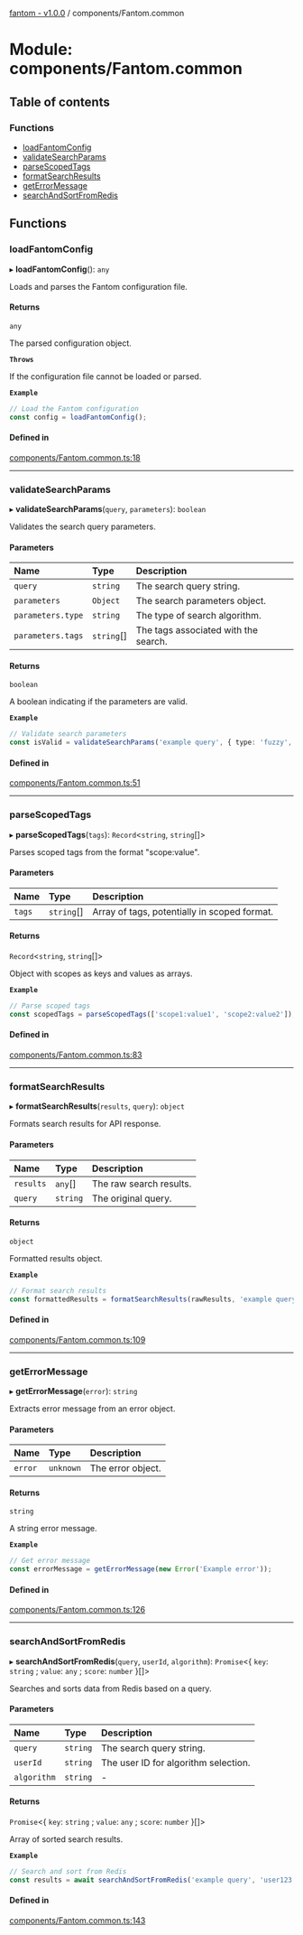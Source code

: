 [fantom - v1.0.0](../README.md) / components/Fantom.common

# Module: components/Fantom.common

## Table of contents

### Functions

- [loadFantomConfig](components_Fantom_common.md#loadfantomconfig)
- [validateSearchParams](components_Fantom_common.md#validatesearchparams)
- [parseScopedTags](components_Fantom_common.md#parsescopedtags)
- [formatSearchResults](components_Fantom_common.md#formatsearchresults)
- [getErrorMessage](components_Fantom_common.md#geterrormessage)
- [searchAndSortFromRedis](components_Fantom_common.md#searchandsortfromredis)

## Functions

### loadFantomConfig

▸ **loadFantomConfig**(): `any`

Loads and parses the Fantom configuration file.

#### Returns

`any`

The parsed configuration object.

**`Throws`**

If the configuration file cannot be loaded or parsed.

**`Example`**

```ts
// Load the Fantom configuration
const config = loadFantomConfig();
```

#### Defined in

[components/Fantom.common.ts:18](https://github.com/ispyhumanfly/fantom/blob/30ffb339eb87471c56aff9a36c00b63ecbbff2cc/components/Fantom.common.ts#L18)

___

### validateSearchParams

▸ **validateSearchParams**(`query`, `parameters`): `boolean`

Validates the search query parameters.

#### Parameters

| Name | Type | Description |
| :------ | :------ | :------ |
| `query` | `string` | The search query string. |
| `parameters` | `Object` | The search parameters object. |
| `parameters.type` | `string` | The type of search algorithm. |
| `parameters.tags` | `string`[] | The tags associated with the search. |

#### Returns

`boolean`

A boolean indicating if the parameters are valid.

**`Example`**

```ts
// Validate search parameters
const isValid = validateSearchParams('example query', { type: 'fuzzy', tags: ['tag1', 'tag2'] });
```

#### Defined in

[components/Fantom.common.ts:51](https://github.com/ispyhumanfly/fantom/blob/30ffb339eb87471c56aff9a36c00b63ecbbff2cc/components/Fantom.common.ts#L51)

___

### parseScopedTags

▸ **parseScopedTags**(`tags`): `Record`\<`string`, `string`[]\>

Parses scoped tags from the format "scope:value".

#### Parameters

| Name | Type | Description |
| :------ | :------ | :------ |
| `tags` | `string`[] | Array of tags, potentially in scoped format. |

#### Returns

`Record`\<`string`, `string`[]\>

Object with scopes as keys and values as arrays.

**`Example`**

```ts
// Parse scoped tags
const scopedTags = parseScopedTags(['scope1:value1', 'scope2:value2']);
```

#### Defined in

[components/Fantom.common.ts:83](https://github.com/ispyhumanfly/fantom/blob/30ffb339eb87471c56aff9a36c00b63ecbbff2cc/components/Fantom.common.ts#L83)

___

### formatSearchResults

▸ **formatSearchResults**(`results`, `query`): `object`

Formats search results for API response.

#### Parameters

| Name | Type | Description |
| :------ | :------ | :------ |
| `results` | `any`[] | The raw search results. |
| `query` | `string` | The original query. |

#### Returns

`object`

Formatted results object.

**`Example`**

```ts
// Format search results
const formattedResults = formatSearchResults(rawResults, 'example query');
```

#### Defined in

[components/Fantom.common.ts:109](https://github.com/ispyhumanfly/fantom/blob/30ffb339eb87471c56aff9a36c00b63ecbbff2cc/components/Fantom.common.ts#L109)

___

### getErrorMessage

▸ **getErrorMessage**(`error`): `string`

Extracts error message from an error object.

#### Parameters

| Name | Type | Description |
| :------ | :------ | :------ |
| `error` | `unknown` | The error object. |

#### Returns

`string`

A string error message.

**`Example`**

```ts
// Get error message
const errorMessage = getErrorMessage(new Error('Example error'));
```

#### Defined in

[components/Fantom.common.ts:126](https://github.com/ispyhumanfly/fantom/blob/30ffb339eb87471c56aff9a36c00b63ecbbff2cc/components/Fantom.common.ts#L126)

___

### searchAndSortFromRedis

▸ **searchAndSortFromRedis**(`query`, `userId`, `algorithm`): `Promise`\<\{ `key`: `string` ; `value`: `any` ; `score`: `number`  }[]\>

Searches and sorts data from Redis based on a query.

#### Parameters

| Name | Type | Description |
| :------ | :------ | :------ |
| `query` | `string` | The search query string. |
| `userId` | `string` | The user ID for algorithm selection. |
| `algorithm` | `string` | - |

#### Returns

`Promise`\<\{ `key`: `string` ; `value`: `any` ; `score`: `number`  }[]\>

Array of sorted search results.

**`Example`**

```ts
// Search and sort from Redis
const results = await searchAndSortFromRedis('example query', 'user123', config);
```

#### Defined in

[components/Fantom.common.ts:143](https://github.com/ispyhumanfly/fantom/blob/30ffb339eb87471c56aff9a36c00b63ecbbff2cc/components/Fantom.common.ts#L143)
